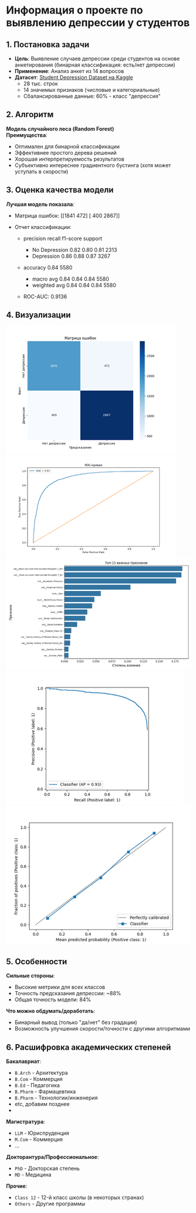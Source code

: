 # Информация о проекте по выявлению депрессии у студентов

## 1. Постановка задачи
- **Цель**: Выявление случаев депрессии среди студентов на основе анкетирования (бинарная классификация: есть/нет депрессии)
- **Применение**: Анализ анкет из 14 вопросов
- **Датасет**: [Student Depression Dataset на Kaggle](https://www.kaggle.com/datasets/hopesb/student-depression-dataset)
  - 28 тыс. строк
  - 14 значимых признаков (числовые и категориальные)
  - Сбалансированные данные: 60% - класс "депрессия"

## 2. Алгоритм
**Модель случайного леса (Random Forest)**  
**Преимущества**:
- Оптимален для бинарной классификации
- Эффективнее простого дерева решений
- Хорошая интерпретируемость результатов
- Субъективно интереснее градиентного бустинга (хотя может уступать в скорости)

## 3. Оценка качества модели
**Лучшая модель показала**:
- Матрица ошибок:
[[1841 472]
[ 400 2867]]

- Отчет классификации:
  - precision recall f1-score support
    - No Depression 0.82 0.80 0.81 2313
    - Depression 0.86 0.88 0.87 3267

  - accuracy 0.84 5580
    - macro avg 0.84 0.84 0.84 5580
    - weighted avg 0.84 0.84 0.84 5580

  - ROC-AUC: 0.9136


## 4. Визуализации
![img.png](../dev/static/images/img.png)
![img_1.png](../dev/static/images/img_1.png)
![img_2.png](../dev/static/images/img_2.png)
![img_3.png](../dev/static/images/img_3.png)
![img_4.png](../dev/static/images/img_4.png)

## 5. Особенности

**Сильные стороны**:
- Высокие метрики для всех классов
- Точность предсказания депрессии: ~88%
- Общая точность модели: 84%

**Что можно обдумать/доработать**:
- Бинарный вывод (только "да/нет" без градации)
- Возможность улучшения скорости/точности с другими алгоритмами

## 6. Расшифровка академических степеней
**Бакалавриат**:
- `B.Arch` - Архитектура  
- `B.Com` - Коммерция  
- `B.Ed` - Педагогика  
- `B.Pharm` - Фармацевтика
- `B.Pharm` - Технологии/инженерия 
- etc, добавим позднее
- 
**Магистратура**:
- `LLM` - Юриспруденция  
- `M.Com` - Коммерция  
- ...  

**Докторантура/Профессиональное**:
- `PhD` - Докторская степень  
- `MD` - Медицина  

**Прочие**:
- `Class 12` - 12-й класс школы (в некоторых странах)
- `Others` - Другие программы